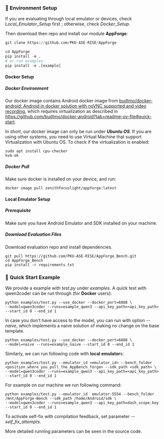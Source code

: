 
### 🚀 Environment Setup

If you are evaluating through local emulator or devices, check *Local_Emulator_Setup* first ; otherwise, check *Docker_Setup*.

Then download then repo and install our module **AppForge**:

```python
git clone https://github.com/PKU-ASE-RISE/AppForge

cd AppForge
pip install -e .
# or run examples:
pip install -e .[example]
```



#### Docker Setup

##### Docker Environment

Our docker image contains Android docker image from [budtmo/docker-android: Android in docker solution with noVNC supported and video recording](https://github.com/budtmo/docker-android), which requires virtualization as described in https://github.com/budtmo/docker-android?tab=readme-ov-file#quick-start.

In short, our docker image can only be run under ***Ubuntu OS***. If you are using other systems,  you need to use Virtual Machine that support Virtualization with Ubuntu OS. To check if the virtualization is enabled:

```
sudo apt install cpu-checker
kvm-ok
```

##### Docker Pull

Make sure docker is installed on your device, and run:

```
docker image pull zenithfocuslight/appforge:latest
```

#### Local Emulator Setup

##### Prerequisite

Make sure you have Android Emulator and SDK installed on your machine.

##### Download Evaluation Files

Download evaluation repo and install dependencies.

```
git pull https://github.com/PKU-ASE-RISE/AppForge_Bench.git
cd AppForge_Bench
pip install -r requirements.txt
```



### 🔰 Quick Start Example

We provide a example with *test.py* under *examples*. A quick test with qwen3coder can be run through (for **Docker** users):

```
python examples/test.py --use_docker --docker_port=6088 \
--model=qwen3coder --runs=example_qwen3 --api_key_path=<api_key_path> --start_id 0 --end_id 1 
```

In case you don't have access to the model, you can run with option *--naive*, which implements a naive solution of making no change on the base template.

```
python examples/test.py --use_docker --docker_port=6088 \
--model=naive --runs=example_naive --start_id 0 --end_id 1
```

Similarly, we can run following code with **local emulator**s:

```
python examples/test.py --emulator_id <emulator_id> --bench_folder <position_where_you_pull_the_AppBench_forge> --sdk_path <sdk_path> \
--model=qwen3coder --runs=example_qwen3 --api_key_path=<api_key_path> --start_id 0 --end_id 1 
```

For example on our machine we run following command:

```
python examples/test.py --emulator_id  emulator-5554 --bench_folder /mnt/AppForge-Bench --sdk_path /home/Android/sdk \
--model=qwen3coder --runs=example_qwen3 --api_key_path=dash_scope.key --start_id 0 --end_id 1 
```

To activate self-fix with compilation feedback, set parameter *--self_fix_attempts*. 

More detailed running parameters can be seen in the source code.

